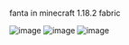 fanta in minecraft 1.18.2 fabric

![image](https://user-images.githubusercontent.com/110208771/216084392-b9920102-cc6d-4916-92b6-583bf832ee3d.png)
![image](https://user-images.githubusercontent.com/110208771/216084740-bddd63ff-3bf0-4d1b-9c9e-3bb27dff5f07.png)
![image](https://user-images.githubusercontent.com/110208771/216084835-a944c1f8-b781-419f-b215-96d230f61c1a.png)
